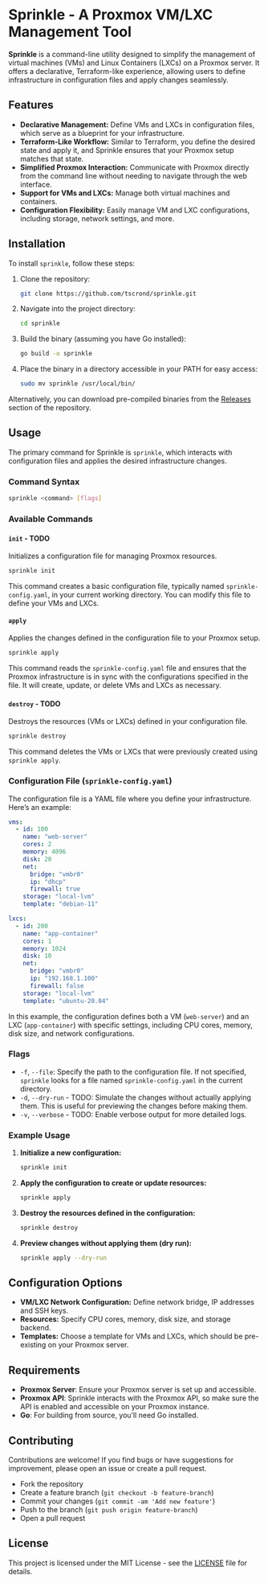 
# Sprinkle - A Proxmox VM/LXC Management Tool

**Sprinkle** is a command-line utility designed to simplify the management of virtual machines (VMs) and Linux Containers (LXCs) on a Proxmox server. It offers a declarative, Terraform-like experience, allowing users to define infrastructure in configuration files and apply changes seamlessly.

## Features

- **Declarative Management:** Define VMs and LXCs in configuration files, which serve as a blueprint for your infrastructure.
- **Terraform-Like Workflow:** Similar to Terraform, you define the desired state and apply it, and Sprinkle ensures that your Proxmox setup matches that state.
- **Simplified Proxmox Interaction:** Communicate with Proxmox directly from the command line without needing to navigate through the web interface.
- **Support for VMs and LXCs:** Manage both virtual machines and containers.
- **Configuration Flexibility:** Easily manage VM and LXC configurations, including storage, network settings, and more.

## Installation

To install `sprinkle`, follow these steps:

1. Clone the repository:
   ```bash
   git clone https://github.com/tscrond/sprinkle.git
   ```
2. Navigate into the project directory:
   ```bash
   cd sprinkle
   ```
3. Build the binary (assuming you have Go installed):
   ```bash
   go build -o sprinkle
   ```
4. Place the binary in a directory accessible in your PATH for easy access:
   ```bash
   sudo mv sprinkle /usr/local/bin/
   ```

Alternatively, you can download pre-compiled binaries from the [Releases](https://github.com/tscrond/sprinkle/releases) section of the repository.

## Usage

The primary command for Sprinkle is `sprinkle`, which interacts with configuration files and applies the desired infrastructure changes.

### Command Syntax

```bash
sprinkle <command> [flags]
```

### Available Commands

#### `init` - TODO

Initializes a configuration file for managing Proxmox resources.

```bash
sprinkle init
```

This command creates a basic configuration file, typically named `sprinkle-config.yaml`, in your current working directory. You can modify this file to define your VMs and LXCs.

#### `apply`

Applies the changes defined in the configuration file to your Proxmox setup.

```bash
sprinkle apply
```

This command reads the `sprinkle-config.yaml` file and ensures that the Proxmox infrastructure is in sync with the configurations specified in the file. It will create, update, or delete VMs and LXCs as necessary.

#### `destroy` - TODO

Destroys the resources (VMs or LXCs) defined in your configuration file.

```bash
sprinkle destroy
```

This command deletes the VMs or LXCs that were previously created using `sprinkle apply`. 

### Configuration File (`sprinkle-config.yaml`)

The configuration file is a YAML file where you define your infrastructure. Here’s an example:

```yaml
vms:
  - id: 100
    name: "web-server"
    cores: 2
    memory: 4096
    disk: 20
    net:
      bridge: "vmbr0"
      ip: "dhcp"
      firewall: true
    storage: "local-lvm"
    template: "debian-11"

lxcs:
  - id: 200
    name: "app-container"
    cores: 1
    memory: 1024
    disk: 10
    net:
      bridge: "vmbr0"
      ip: "192.168.1.100"
      firewall: false
    storage: "local-lvm"
    template: "ubuntu-20.04"
```

In this example, the configuration defines both a VM (`web-server`) and an LXC (`app-container`) with specific settings, including CPU cores, memory, disk size, and network configurations.

### Flags

- `-f`, `--file`: Specify the path to the configuration file. If not specified, `sprinkle` looks for a file named `sprinkle-config.yaml` in the current directory.
- `-d`, `--dry-run` - TODO: Simulate the changes without actually applying them. This is useful for previewing the changes before making them.
- `-v`, `--verbose` - TODO: Enable verbose output for more detailed logs.

### Example Usage

1. **Initialize a new configuration:**

   ```bash
   sprinkle init
   ```

2. **Apply the configuration to create or update resources:**

   ```bash
   sprinkle apply
   ```

3. **Destroy the resources defined in the configuration:**

   ```bash
   sprinkle destroy
   ```

4. **Preview changes without applying them (dry run):**

   ```bash
   sprinkle apply --dry-run
   ```

## Configuration Options

- **VM/LXC Network Configuration:** Define network bridge, IP addresses and SSH keys.
- **Resources:** Specify CPU cores, memory, disk size, and storage backend.
- **Templates:** Choose a template for VMs and LXCs, which should be pre-existing on your Proxmox server.

## Requirements

- **Proxmox Server**: Ensure your Proxmox server is set up and accessible.
- **Proxmox API**: Sprinkle interacts with the Proxmox API, so make sure the API is enabled and accessible on your Proxmox instance.
- **Go**: For building from source, you’ll need Go installed.

## Contributing

Contributions are welcome! If you find bugs or have suggestions for improvement, please open an issue or create a pull request. 

- Fork the repository
- Create a feature branch (`git checkout -b feature-branch`)
- Commit your changes (`git commit -am 'Add new feature'`)
- Push to the branch (`git push origin feature-branch`)
- Open a pull request

## License

This project is licensed under the MIT License - see the [LICENSE](LICENSE) file for details.
